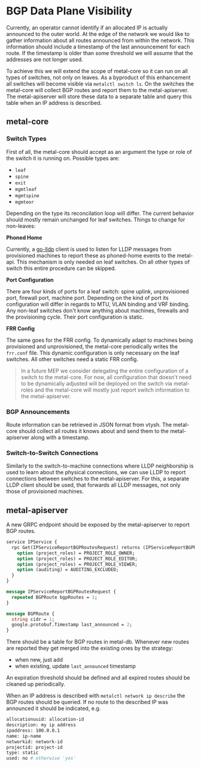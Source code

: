 # BGP Data Plane Visibility

Currently, an operator cannot identify if an allocated IP is actually announced to the outer world.
At the edge of the network we would like to gather information about all routes announced from within the network.
This information should include a timestamp of the last announcement for each route.
If the timestamp is older than some threshold we will assume that the addresses are not longer used.

To achieve this we will extend the scope of metal-core so it can run on all types of switches, not only on leaves.
As a byproduct of this enhancement all switches will become visible via `metalctl switch ls`.
On the switches the metal-core will collect BGP routes and report them to the metal-apiserver.
The metal-apiserver will store these data to a separate table and query this table when an IP address is described.

## metal-core

### Switch Types

First of all, the metal-core should accept as an argument the type or role of the switch it is running on.
Possible types are:

- `leaf`
- `spine`
- `exit`
- `mgmtleaf`
- `mgmtspine`
- `mgmteor`

Depending on the type its reconcilation loop will differ.
The current behavior should mostly remain unchanged for leaf switches.
Things to change for non-leaves:

**Phoned Home**

Currently, a [go-lldp](https://github.com/metal-stack/go-lldpd) client is used to listen for LLDP messages from provisioned machines to report these as phoned-home events to the metal-api.
This mechanism is only needed on leaf switches.
On all other types of switch this entire procedure can be skipped.

**Port Configuration**

There are four kinds of ports for a leaf switch: spine uplink, unprovisioned port, firewall port, machine port.
Depending on the kind of port its configuration will differ in regards to MTU, VLAN binding and VRF binding.
Any non-leaf switches don't know anything about machines, firewalls and the provisioning cycle.
Their port configuration is static.

**FRR Config**

The same goes for the FRR config.
To dynamically adapt to machines being provisioned and unprovisioned, the metal-core periodically writes the `frr.conf` file.
This dynamic configuration is only necessary on the leaf switches.
All other switches need a static FRR config.

> In a future MEP we consider delegating the entire configuration of a switch to the metal-core.
> For now, all configuration that doesn't need to be dynamically adjusted will be deployed on the switch via metal-roles and the metal-core will mostly just report switch information to the metal-apiserver.

### BGP Announcements

Route information can be retrieved in JSON format from vtysh.
The metal-core should collect all routes it knows about and send them to the metal-apiserver along with a timestamp.

### Switch-to-Switch Connections

Similarly to the switch-to-machine connections where LLDP neighborship is used to learn about the physical connections, we can use LLDP to report connections between switches to the metal-apiserver.
For this, a separate LLDP client should be used, that forwards all LLDP messages, not only those of provisioned machines.

## metal-apiserver

A new GRPC endpoint should be exposed by the metal-apiserver to report BGP routes.

```proto
service IPService {
  rpc Get(IPServiceReportBGPRoutesRequest) returns (IPServiceReportBGPRoutesResponse) {
    option (project_roles) = PROJECT_ROLE_OWNER;
    option (project_roles) = PROJECT_ROLE_EDITOR;
    option (project_roles) = PROJECT_ROLE_VIEWER;
    option (auditing) = AUDITING_EXCLUDED;
  }
}

message IPServiceReportBGPRoutesRequest {
  repeated BGPRoute bgpRoutes = 1;
}

message BGPRoute {
  string cidr = 1;
  google.protobuf.Timestamp last_announced = 2;
}
```

There should be a table for BGP routes in metal-db.
Whenever new routes are reported they get merged into the existing ones by the strategy:

- when new, just add
- when existing, update `last_announced` timestamp

An expiration threshold should be defined and all expired routes should be cleaned up periodically.

When an IP address is described with `metalctl network ip describe` the BGP routes should be queried.
If no route to the described IP was announced it should be indicated, e.g.

```bash
allocationuuid: allocation-id
description: my ip address
ipaddress: 100.0.0.1
name: ip-name
networkid: network-id
projectid: project-id
type: static
used: no # otherwise 'yes'
```
